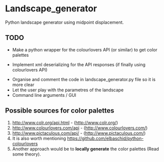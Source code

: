 # Landscape_generator
Python landscape generator using midpoint displacement.

## TODO
- Make a python wrapper for the colourlovers API (or similar) to get color palettes

 * Implement xml deserializing for the API responses (if finally using colourlovers API)
 
- Organise and comment the code in landscape_generator.py file so it is more clear
- Let the user play with the parametres of the landscape
- Command line arguments / GUI


## Possible sources for color palettes
1. http://www.colr.org/api.html - (http://www.colr.org/)
2. http://www.colourlovers.com/api - (http://www.colourlovers.com/)
3. http://www.pictaculous.com/api/ - (http://www.pictaculous.com/)
4. It is also worth mentioning https://github.com/elbaschid/python-colourlovers
5. Another approach would be to __locally generate__ the color palettes (Read some theory). 


